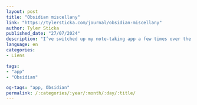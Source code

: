 ```yaml
---
layout: post
title: "Obsidian miscellany"
link: "https://tylersticka.com/journal/obsidian-miscellany"
author: Tyler Sticka
published_date: "27/07/2024"
description: "I’ve switched up my note-taking app a few times over the years…"
language: en
categories:
- Liens

tags:
- "app"
- "Obsidian"

og-tags: "app, Obsidian"
permalink: /:categories/:year/:month/:day/:title/
---
```

